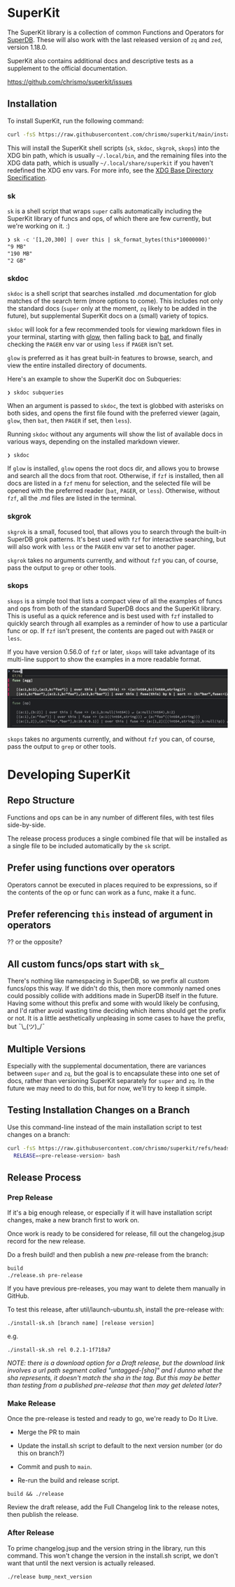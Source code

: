 # SuperKit

The SuperKit library is a collection of common Functions and Operators for
[SuperDB](https://superdb.org/). These will also work with the last released
version of `zq` and `zed`, version 1.18.0.
                            
SuperKit also contains additional docs and descriptive tests as a supplement to
the official documentation.

https://github.com/chrismo/superkit/issues

## Installation

To install SuperKit, run the following command:

```sh
curl -fsS https://raw.githubusercontent.com/chrismo/superkit/main/install.sh | bash
```

This will install the SuperKit shell scripts (`sk`, `skdoc`, `skgrok`, `skops`)
into the XDG bin path, which is usually `~/.local/bin`, and the remaining files
into the XDG data path, which is usually `~/.local/share/superkit` if you
haven't redefined the XDG env vars. For more info, see the [XDG Base Directory
Specification](https://specifications.freedesktop.org/basedir-spec/basedir-spec-latest.html).
               
### sk

`sk` is a shell script that wraps `super` calls automatically including the
SuperKit library of funcs and ops, of which there are few currently, but
we're working on it. :) 

```shell
❯ sk -c '[1,20,300] | over this | sk_format_bytes(this*10000000)'  
"9 MB"
"190 MB"
"2 GB"
```

### skdoc

`skdoc` is a shell script that searches installed .md documentation for glob
matches of the search term (more options to come). This includes not only the
standard docs (`super` only at the moment, `zq` likely to be added in the
future), but supplemental SuperKit docs on a (small) variety of topics.

`skdoc` will look for a few recommended tools for viewing markdown files in your
terminal, starting with
[glow](https://github.com/charmbracelet/glow?tab=readme-ov-file#glow), then
falling back to
[bat](https://github.com/sharkdp/bat?tab=readme-ov-file#installation), and
finally checking the `PAGER` env var or using `less` if `PAGER` isn't set.
                                                                          
`glow` is preferred as it has great built-in features to browse, search, and
view the entire installed directory of documents.

Here's an example to show the SuperKit doc on Subqueries:

```shell
❯ skdoc subqueries
```

When an argument is passed to `skdoc`, the text is globbed with asterisks on
both sides, and opens the first file found with the preferred viewer (again,
`glow`, then `bat`, then `PAGER` if set, then `less`).

Running `skdoc` without any arguments will show the list of available docs in
various ways, depending on the installed markdown viewer.

```shell
❯ skdoc
```

If `glow` is installed, `glow` opens the root docs dir, and allows you to browse
and search all the docs from that root. Otherwise, if `fzf` is installed, then
all docs are listed in a `fzf` menu for selection, and the selected file will be
opened with the preferred reader (`bat`, `PAGER`, or `less`). Otherwise, without
`fzf`, all the .md files are listed in the terminal.

### skgrok
                                                         
`skgrok` is a small, focused tool, that allows you to search through the built-in
SuperDB grok patterns. It's best used with `fzf` for interactive searching, but
will also work with `less` or the `PAGER` env var set to another pager.

`skgrok` takes no arguments currently, and without `fzf` you can, of course,
pass the output to `grep` or other tools.
                
### skops

`skops` is a simple tool that lists a compact view of all the examples of funcs
and ops from both of the standard SuperDB docs and the SuperKit library. This is
useful as a quick reference and is best used with `fzf` installed to quickly
search through all examples as a reminder of how to use a particular func or op.
If `fzf` isn't present, the contents are paged out with `PAGER` or `less`.

If you have version 0.56.0 of `fzf` or later, `skops` will take advantage of its
multi-line support to show the examples in a more readable format.

![screenshot of fzf multi-line](img/skops-fzf-multi-line.png)

`skops` takes no arguments currently, and without `fzf` you can, of course, pass
the output to `grep` or other tools.

# Developing SuperKit
   
## Repo Structure

Functions and ops can be in any number of different files, with test files
side-by-side.

The release process produces a single combined file that will be installed as a
single file to be included automatically by the `sk` script.
              
## Prefer using functions over operators

Operators cannot be executed in places required to be expressions, so if the
contents of the op or func can work as a func, make it a func.
                    
## Prefer referencing `this` instead of argument in operators

?? or the opposite?

## All custom funcs/ops start with `sk_`

There's nothing like namespacing in SuperDB, so we prefix all custom funcs/ops
this way. If we didn't do this, then more commonly named ones could possibly
collide with additions made in SuperDB itself in the future. Having some without
this prefix and some with would likely be confusing, and I'd rather avoid
wasting time deciding which items should get the prefix or not. It is a little
aesthetically unpleasing in some cases to have the prefix, but ¯\\_(ツ)\_/¯

## Multiple Versions

Especially with the supplemental documentation, there are variances between
`super` and `zq`, but the goal is to encapsulate these into one set of docs,
rather than versioning SuperKit separately for `super` and `zq`. In the future
we may need to do this, but for now, we'll try to keep it simple.

## Testing Installation Changes on a Branch

Use this command-line instead of the main installation script to test changes on
a branch:

```sh
curl -fsS https://raw.githubusercontent.com/chrismo/superkit/refs/heads/<branch-name>/install.sh |
  RELEASE=<pre-release-version> bash
```

## Release Process

### Prep Release

If it's a big enough release, or especially if it will have installation script
changes, make a new branch first to work on.

Once work is ready to be considered for release, fill out the changelog.jsup
record for the new release.

Do a fresh build! and then publish a new _pre_-release from the branch:

```shell
build  
./release.sh pre-release
```
                                 
If you have previous pre-releases, you may want to delete them manually in
GitHub.

To test this release, after util/launch-ubuntu.sh, install the pre-release with:

```shell
./install-sk.sh [branch name] [release version]
```
e.g.
```shell
./install-sk.sh rel 0.2.1-1f718a7
```
  
_NOTE: there is a download option for a Draft release, but the download link
involves a url path segment called "untagged-[sha]" and I dunno what the sha
represents, it doesn't match the sha in the tag. But this may be better than
testing from a published pre-release that then may get deleted later?_
          
### Make Release

Once the pre-release is tested and ready to go, we're ready to Do It Live.

- Merge the PR to main

- Update the install.sh script to default to the next version number (or do this
  on branch?)

- Commit and push to `main`.

- Re-run the build and release script.

```shell
build && ./release
```

Review the draft release, add the Full Changelog link to the release notes, then
publish the release.

### After Release

To prime changelog.jsup and the version string in the library, run this command.
This won't change the version in the install.sh script, we don't want that until
the next version is actually released.
                                      
```shell
./release bump_next_version
```
